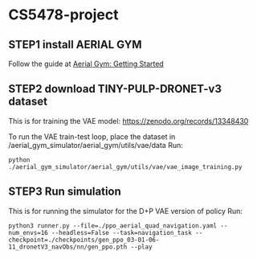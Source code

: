# CS5478-project

## STEP1 install AERIAL GYM

Follow the guide at [Aerial Gym: Getting Started](https://ntnu-arl.github.io/aerial_gym_simulator/2_getting_started/)

## STEP2 download TINY-PULP-DRONET-v3 dataset

This is for training the VAE model: https://zenodo.org/records/13348430 

To run the VAE train-test loop, place the dataset in /aerial_gym_simulator/aerial_gym/utils/vae/data
Run:
```
python ./aerial_gym_simulator/aerial_gym/utils/vae/vae_image_training.py
```

## STEP3 Run simulation

This is for running the simulator for the D+P VAE version of policy
Run:
```
python3 runner.py --file=./ppo_aerial_quad_navigation.yaml --num_envs=16 --headless=False --task=navigation_task --checkpoint=./checkpoints/gen_ppo_03-01-06-11_dronetV3_navObs/nn/gen_ppo.pth --play
```